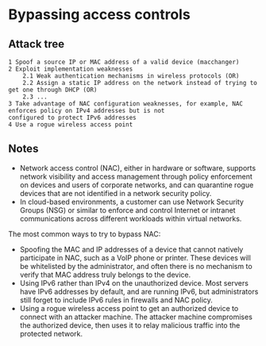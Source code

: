 # Bypassing access controls

## Attack tree

```text
1 Spoof a source IP or MAC address of a valid device (macchanger)
2 Exploit implementation weaknesses
    2.1 Weak authentication mechanisms in wireless protocols (OR)
    2.2 Assign a static IP address on the network instead of trying to get one through DHCP (OR)
    2.3 ...
3 Take advantage of NAC configuration weaknesses, for example, NAC enforces policy on IPv4 addresses but is not 
configured to protect IPv6 addresses
4 Use a rogue wireless access point
```

## Notes

 * Network access control (NAC), either in hardware or software, supports network visibility and access management 
 through policy enforcement on devices and users of corporate networks, and can quarantine rogue devices that are 
 not identified in a network security policy.
* In cloud-based environments, a customer can use Network Security Groups (NSG) or similar to enforce and control 
Internet or intranet communications across different workloads within virtual networks.

The most common ways to try to bypass NAC:

* Spoofing the MAC and IP addresses of a device that cannot natively participate in NAC, such as a VoIP phone or printer. These devices will be whitelisted by the administrator, and often there is no mechanism to verify that MAC address truly belongs to the device.
* Using IPv6 rather than IPv4 on the unauthorized device. Most servers have IPv6 addresses by default, and are running IPv6, but administrators still forget to include IPv6 rules in firewalls and NAC policy.
* Using a rogue wireless access point to get an authorized device to connect with an attacker machine. The attacker machine compromises the authorized device, then uses it to relay malicious traffic into the protected network.